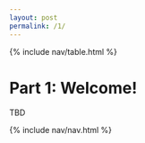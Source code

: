 ```yaml
---
layout: post
permalink: /1/
---
```


{% include nav/table.html %}

# Part 1: Welcome!

TBD

{% include nav/nav.html %}